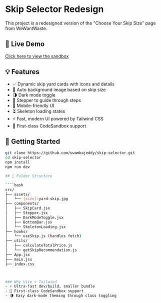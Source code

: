 # Skip Selector Redesign

This project is a redesigned version of the "Choose Your Skip Size" page from WeWantWaste.

## 🚀 Live Demo

[Click here to view the sandbox](your-sandbox-link)

## 💡 Features

- ✅ Dynamic skip yard cards with icons and details
- 🎨 Auto background image based on skip size
- 🌗 Dark mode toggle
- 🔄 Stepper to guide through steps
- 📱 Mobile-friendly UI
- ⏳ Skeleton loading states
- ⚡ Fast, modern UI powered by Tailwind CSS
- 🧪 First-class CodeSandbox support

## 🚀 Getting Started

`````bash
git clone https://github.com/uwambajeddy/skip-selector.git
cd skip-selector
npm install
npm run dev

## 📂 Folder Structure

````bash
src/
├── assets/
│   └── [size]-yard-skip.jpg
├── components/
│   ├── SkipCard.jsx
│   ├── Stepper.jsx
│   ├── DarkModeToggle.jsx
│   ├── BottomBar.jsx
│   └── SkeletonLoading.jsx
├── hooks/
│   └── useSkip.js (handles fetch)
├── utils/
│   ├── calculateTotalPrice.js
│   └── getSkipRecommendation.js
├── App.jsx
├── main.jsx
├── index.css



### Why Vite + Tailwind
- ⚡ Ultra-fast dev/build, smaller bundle
- 🚀 First-class CodeSandbox support
- 🌗 Easy dark-mode theming through class toggling


`````
